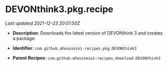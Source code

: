 # DEVONthink3.pkg.recipe

_Last updated 2021-12-23 20:01:50Z_

- **Description**: Downloads the latest version of DEVONthink 3 and creates a package.

- **Identifier**: `com.github.ahousseini-recipes.pkg.DEVONthink3`

- **Parent Recipes**: `com.github.ahousseini-recipes.download.DEVONthink3`

